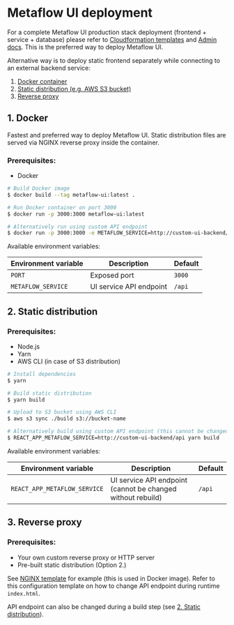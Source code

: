 # Metaflow UI deployment

For a complete Metaflow UI production stack deployment (frontend + service + database) please refer to [Cloudformation templates](https://github.com/Netflix/metaflow-tools/tree/master/aws/cloudformation) and [Admin docs](https://admin-docs.metaflow.org/). This is the preferred way to deploy Metaflow UI.

Alternative way is to deploy static frontend separately while connecting to an external backend service:

1. [Docker container](#1-docker)
2. [Static distribution (e.g. AWS S3 bucket)](#2-static-distribution)
3. [Reverse proxy](#3-reverse-proxy)

## 1. Docker

Fastest and preferred way to deploy Metaflow UI.
Static distribution files are served via NGINX reverse proxy inside the container.

### Prerequisites:

- Docker

```sh
# Build Docker image
$ docker build --tag metaflow-ui:latest .

# Run Docker container on port 3000
$ docker run -p 3000:3000 metaflow-ui:latest
```

```sh
# Alternatively run using custom API endpoint
$ docker run -p 3000:3000 -e METAFLOW_SERVICE=http://custom-ui-backend/api metaflow-ui:latest
```

Available environment variables:

| Environment variable | Description             | Default |
| -------------------- | ----------------------- | ------- |
| `PORT`               | Exposed port            | `3000`  |
| `METAFLOW_SERVICE`   | UI service API endpoint | `/api`  |

## 2. Static distribution

### Prerequisites:

- Node.js
- Yarn
- AWS CLI (in case of S3 distribution)

```sh
# Install dependencies
$ yarn

# Build static distribution
$ yarn build

# Upload to S3 bucket using AWS CLI
$ aws s3 sync ./build s3://bucket-name
```

```sh
# Alternatively build using custom API endpoint (this cannot be changed without rebuild)
$ REACT_APP_METAFLOW_SERVICE=http://custom-ui-backend/api yarn build
```

Available environment variables:

| Environment variable         | Description                                                 | Default |
| ---------------------------- | ----------------------------------------------------------- | ------- |
| `REACT_APP_METAFLOW_SERVICE` | UI service API endpoint (cannot be changed without rebuild) | `/api`  |

## 3. Reverse proxy

### Prerequisites:

- Your own custom reverse proxy or HTTP server
- Pre-built static distribution (Option 2.)

See [NGINX template](../nginx.conf.template) for example (this is used in Docker image).
Refer to this configuration template on how to change API endpoint during runtime `index.html`.

API endpoint can also be changed during a build step (see [2. Static distribution](#2-static-distribution)).
